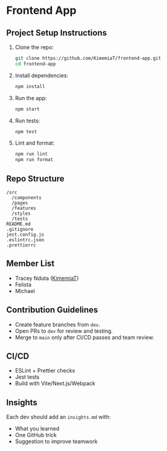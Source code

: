 # Frontend App

## Project Setup Instructions

1. Clone the repo:
   ```sh
   git clone https://github.com/KimemiaT/frontend-app.git
   cd frontend-app
   ```
2. Install dependencies:
   ```sh
   npm install
   ```
3. Run the app:
   ```sh
   npm start
   ```
4. Run tests:
   ```sh
   npm test
   ```
5. Lint and format:
   ```sh
   npm run lint
   npm run format
   ```

## Repo Structure

```
/src
  /components
  /pages
  /features
  /styles
  /tests
README.md
.gitignore
jest.config.js
.eslintrc.json
.prettierrc
```

## Member List

- Tracey Nduta ([KimemiaT](https://github.com/KimemiaT))
- Felista
- Michael

## Contribution Guidelines

- Create feature branches from `dev`.
- Open PRs to `dev` for review and testing.
- Merge to `main` only after CI/CD passes and team review.

## CI/CD

- ESLint + Prettier checks
- Jest tests
- Build with Vite/Next.js/Webpack

## Insights

Each dev should add an `insights.md` with:

- What you learned
- One GitHub trick
- Suggestion to improve teamwork
